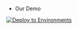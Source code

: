 - Our Demo


[![Deploy to Environments](https://github.com/Taiwrash/ghw-cloud-actions/actions/workflows/demo-deploy.yml/badge.svg)](https://github.com/Taiwrash/ghw-cloud-actions/actions/workflows/demo-deploy.yml)